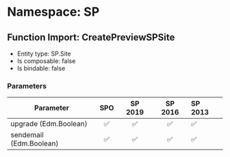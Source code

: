 # Namespace: SP

## Function Import: CreatePreviewSPSite

- Entity type: SP.Site
- Is composable: false
- Is bindable: false

### Parameters

Parameter | SPO | SP 2019 | SP 2016 | SP 2013
----------|:---:|:-------:|:-------:|:-------
upgrade (Edm.Boolean) | ✅ | ✅ | ✅ | ✅
sendemail (Edm.Boolean) | ✅ | ✅ | ✅ | ✅
